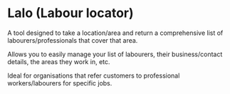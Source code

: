 # Lalo (Labour locator)
A tool designed to take a location/area and return a comprehensive list of labourers/professionals that cover that area.

Allows you to easily manage your list of labourers, their business/contact details, the areas they work in, etc.

Ideal for organisations that refer customers to professional workers/labourers for specific jobs.
